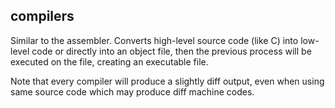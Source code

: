 ## compilers 

Similar to the assembler. Converts high-level source code (like C) into low-level code or directly into an object file, then the previous process will be executed on the file, creating an executable file.


Note that every compiler will produce a slightly diff output, even when using same source code which may produce diff machine codes. 
